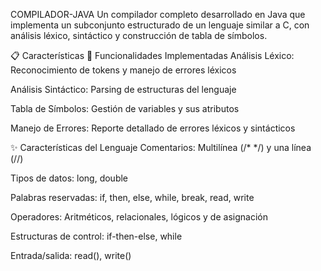 COMPILADOR-JAVA
Un compilador completo desarrollado en Java que implementa un subconjunto estructurado de un lenguaje similar a C, con análisis léxico, sintáctico y construcción de tabla de símbolos.

📋 Características
🎯 Funcionalidades Implementadas
Análisis Léxico: Reconocimiento de tokens y manejo de errores léxicos

Análisis Sintáctico: Parsing de estructuras del lenguaje

Tabla de Símbolos: Gestión de variables y sus atributos

Manejo de Errores: Reporte detallado de errores léxicos y sintácticos

✨ Características del Lenguaje
Comentarios: Multilínea (/* */) y una línea (//)

Tipos de datos: long, double

Palabras reservadas: if, then, else, while, break, read, write

Operadores: Aritméticos, relacionales, lógicos y de asignación

Estructuras de control: if-then-else, while

Entrada/salida: read(), write()
